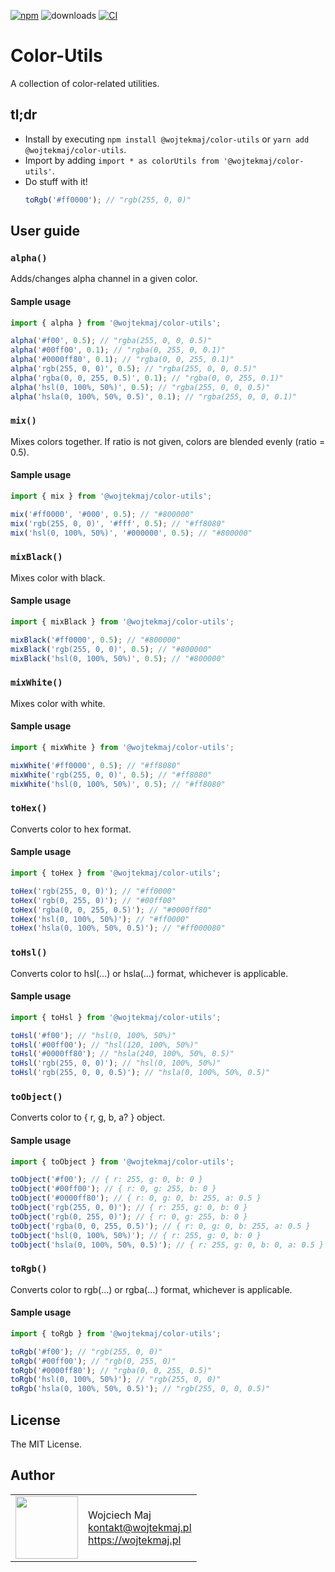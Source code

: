 [![npm](https://img.shields.io/npm/v/@wojtekmaj/color-utils.svg)](https://www.npmjs.com/package/@wojtekmaj/color-utils) ![downloads](https://img.shields.io/npm/dt/@wojtekmaj/color-utils.svg) [![CI](https://github.com/wojtekmaj/color-utils/workflows/CI/badge.svg)](https://github.com/wojtekmaj/color-utils/actions)

# Color-Utils

A collection of color-related utilities.

## tl;dr

- Install by executing `npm install @wojtekmaj/color-utils` or `yarn add @wojtekmaj/color-utils`.
- Import by adding `import * as colorUtils from '@wojtekmaj/color-utils'`.
- Do stuff with it!
  ```js
  toRgb('#ff0000'); // "rgb(255, 0, 0)"
  ```

## User guide

### `alpha()`

Adds/changes alpha channel in a given color.

#### Sample usage

```js
import { alpha } from '@wojtekmaj/color-utils';

alpha('#f00', 0.5); // "rgba(255, 0, 0, 0.5)"
alpha('#00ff00', 0.1); // "rgba(0, 255, 0, 0.1)"
alpha('#0000ff80', 0.1); // "rgba(0, 0, 255, 0.1)"
alpha('rgb(255, 0, 0)', 0.5); // "rgba(255, 0, 0, 0.5)"
alpha('rgba(0, 0, 255, 0.5)', 0.1); // "rgba(0, 0, 255, 0.1)"
alpha('hsl(0, 100%, 50%)', 0.5); // "rgba(255, 0, 0, 0.5)"
alpha('hsla(0, 100%, 50%, 0.5)', 0.1); // "rgba(255, 0, 0, 0.1)"
```

### `mix()`

Mixes colors together. If ratio is not given, colors are blended evenly (ratio = 0.5).

#### Sample usage

```js
import { mix } from '@wojtekmaj/color-utils';

mix('#ff0000', '#000', 0.5); // "#800000"
mix('rgb(255, 0, 0)', '#fff', 0.5); // "#ff8080"
mix('hsl(0, 100%, 50%)', '#000000', 0.5); // "#800000"
```

### `mixBlack()`

Mixes color with black.

#### Sample usage

```js
import { mixBlack } from '@wojtekmaj/color-utils';

mixBlack('#ff0000', 0.5); // "#800000"
mixBlack('rgb(255, 0, 0)', 0.5); // "#800000"
mixBlack('hsl(0, 100%, 50%)', 0.5); // "#800000"
```

### `mixWhite()`

Mixes color with white.

#### Sample usage

```js
import { mixWhite } from '@wojtekmaj/color-utils';

mixWhite('#ff0000', 0.5); // "#ff8080"
mixWhite('rgb(255, 0, 0)', 0.5); // "#ff8080"
mixWhite('hsl(0, 100%, 50%)', 0.5); // "#ff8080"
```

### `toHex()`

Converts color to hex format.

#### Sample usage

```js
import { toHex } from '@wojtekmaj/color-utils';

toHex('rgb(255, 0, 0)'); // "#ff0000"
toHex('rgb(0, 255, 0)'); // "#00ff00"
toHex('rgba(0, 0, 255, 0.5)'); // "#0000ff80"
toHex('hsl(0, 100%, 50%)'); // "#ff0000"
toHex('hsla(0, 100%, 50%, 0.5)'); // "#ff000080"
```

### `toHsl()`

Converts color to hsl(…) or hsla(…) format, whichever is applicable.

#### Sample usage

```js
import { toHsl } from '@wojtekmaj/color-utils';

toHsl('#f00'); // "hsl(0, 100%, 50%)"
toHsl('#00ff00'); // "hsl(120, 100%, 50%)"
toHsl('#0000ff80'); // "hsla(240, 100%, 50%, 0.5)"
toHsl('rgb(255, 0, 0)'); // "hsl(0, 100%, 50%)"
toHsl('rgb(255, 0, 0, 0.5)'); // "hsla(0, 100%, 50%, 0.5)"
```

### `toObject()`

Converts color to { r, g, b, a? } object.

#### Sample usage

```js
import { toObject } from '@wojtekmaj/color-utils';

toObject('#f00'); // { r: 255, g: 0, b: 0 }
toObject('#00ff00'); // { r: 0, g: 255, b: 0 }
toObject('#0000ff80'); // { r: 0, g: 0, b: 255, a: 0.5 }
toObject('rgb(255, 0, 0)'); // { r: 255, g: 0, b: 0 }
toObject('rgb(0, 255, 0)'); // { r: 0, g: 255, b: 0 }
toObject('rgba(0, 0, 255, 0.5)'); // { r: 0, g: 0, b: 255, a: 0.5 }
toObject('hsl(0, 100%, 50%)'); // { r: 255, g: 0, b: 0 }
toObject('hsla(0, 100%, 50%, 0.5)'); // { r: 255, g: 0, b: 0, a: 0.5 }
```

### `toRgb()`

Converts color to rgb(…) or rgba(…) format, whichever is applicable.

#### Sample usage

```js
import { toRgb } from '@wojtekmaj/color-utils';

toRgb('#f00'); // "rgb(255, 0, 0)"
toRgb('#00ff00'); // "rgb(0, 255, 0)"
toRgb('#0000ff80'); // "rgba(0, 0, 255, 0.5)"
toRgb('hsl(0, 100%, 50%)'); // "rgb(255, 0, 0)"
toRgb('hsla(0, 100%, 50%, 0.5)'); // "rgb(255, 0, 0, 0.5)"
```

## License

The MIT License.

## Author

<table>
  <tr>
    <td>
      <img src="https://github.com/wojtekmaj.png?s=100" width="100">
    </td>
    <td>
      Wojciech Maj<br />
      <a href="mailto:kontakt@wojtekmaj.pl">kontakt@wojtekmaj.pl</a><br />
      <a href="https://wojtekmaj.pl">https://wojtekmaj.pl</a>
    </td>
  </tr>
</table>
